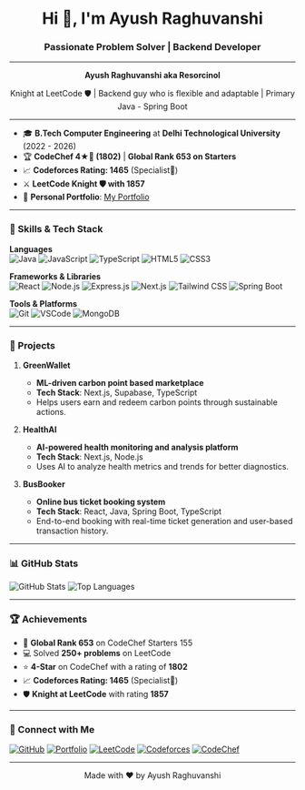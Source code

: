 <h1 align="center">Hi 👋, I'm Ayush Raghuvanshi</h1>
<h3 align="center">Passionate Problem Solver | Backend Developer</h3>

---

<p align="center"><b>Ayush Raghuvanshi aka Resorcinol</b></p>
<p align="center">Knight at LeetCode 🛡️ | Backend guy who is flexible and adaptable | Primary Java - Spring Boot</p>

---

- 🎓 **B.Tech Computer Engineering** at **Delhi Technological University** (2022 - 2026)  
- 🏆 **CodeChef 4★💜 (1802)** | **Global Rank 653 on Starters**  
- 📈 **Codeforces Rating: 1465** (Specialist🩵)  
- ⚔️ **LeetCode Knight 🛡️ with 1857**  
- 🔭 **Personal Portfolio**: [My Portfolio](resorcinolworks.tech)

---

### 🚀 Skills & Tech Stack

**Languages**  
![Java](https://img.shields.io/badge/Java-ED8B00?style=for-the-badge&logo=openjdk&logoColor=white)
![JavaScript](https://img.shields.io/badge/JavaScript-323330?style=for-the-badge&logo=javascript&logoColor=F7DF1E)
![TypeScript](https://img.shields.io/badge/TypeScript-007ACC?style=for-the-badge&logo=typescript&logoColor=white)
![HTML5](https://img.shields.io/badge/HTML5-E34F26?style=for-the-badge&logo=html5&logoColor=white)
![CSS3](https://img.shields.io/badge/CSS3-1572B6?style=for-the-badge&logo=css3&logoColor=white)

**Frameworks & Libraries**  
![React](https://img.shields.io/badge/React-20232A?style=for-the-badge&logo=react&logoColor=61DAFB)
![Node.js](https://img.shields.io/badge/Node.js-339933?style=for-the-badge&logo=nodedotjs&logoColor=white)
![Express.js](https://img.shields.io/badge/Express.js-404D59?style=for-the-badge)
![Next.js](https://img.shields.io/badge/Next.js-000000?style=for-the-badge&logo=nextdotjs&logoColor=white)
![Tailwind CSS](https://img.shields.io/badge/Tailwind_CSS-38B2AC?style=for-the-badge&logo=tailwind-css&logoColor=white)
![Spring Boot](https://img.shields.io/badge/SpringBoot-6DB33F?style=for-the-badge&logo=springboot&logoColor=white)

**Tools & Platforms**  
![Git](https://img.shields.io/badge/Git-F05032?style=for-the-badge&logo=git&logoColor=white)
![VSCode](https://img.shields.io/badge/VS%20Code-0078d7?style=for-the-badge&logo=visual-studio-code&logoColor=white)
![MongoDB](https://img.shields.io/badge/MongoDB-4EA94B?style=for-the-badge&logo=mongodb&logoColor=white)

---

### 🌟 Projects

1. **GreenWallet**  
   - **ML-driven carbon point based marketplace**  
   - **Tech Stack**: Next.js, Supabase, TypeScript  
   - Helps users earn and redeem carbon points through sustainable actions.

2. **HealthAI**  
   - **AI-powered health monitoring and analysis platform**  
   - **Tech Stack**: Next.js, Node.js  
   - Uses AI to analyze health metrics and trends for better diagnostics.

3. **BusBooker**  
   - **Online bus ticket booking system**  
   - **Tech Stack**: React, Java, Spring Boot, TypeScript  
   - End-to-end booking with real-time ticket generation and user-based transaction history.

---

### 📊 GitHub Stats

![GitHub Stats](https://github-readme-stats.vercel.app/api?username=ResorcinolWorks&show_icons=true&theme=radical&count_private=true)
![Top Languages](https://github-readme-stats.vercel.app/api/top-langs/?username=ResorcinolWorks&theme=radical&layout=compact)

---

### 🏆 Achievements

- 🥇 **Global Rank 653** on CodeChef Starters 155  
- 💻 Solved **250+ problems** on LeetCode  
- ⭐ **4-Star** on CodeChef with a rating of **1802**  
- 📈 **Codeforces Rating: 1465** (Specialist🩵)  
- 🛡️ **Knight at LeetCode** with rating **1857**

---

### 🔗 Connect with Me

[![GitHub](https://img.shields.io/badge/GitHub-100000?style=for-the-badge&logo=github&logoColor=white)](https://github.com/ResorcinolWorks)
[![Portfolio](https://img.shields.io/badge/Portfolio-000000?style=for-the-badge&logo=vercel&logoColor=white)](https://ayush-raghuvanshi-portfolio.vercel.app/)
[![LeetCode](https://img.shields.io/badge/LeetCode-FFA116?style=for-the-badge&logo=leetcode&logoColor=black)](https://leetcode.com/u/Resorcinol/)
[![Codeforces](https://img.shields.io/badge/Codeforces-1F8ACB?style=for-the-badge&logo=codeforces&logoColor=white)](https://codeforces.com/profile/Resorcinol)
[![CodeChef](https://img.shields.io/badge/CodeChef-5B4638?style=for-the-badge&logo=codechef&logoColor=white)](https://www.codechef.com/users/resorcinol)

---

<p align="center">Made with ❤️ by Ayush Raghuvanshi</p>
